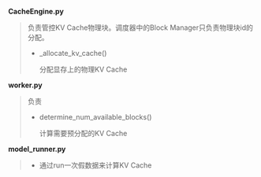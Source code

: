 **CacheEngine.py**

> 负责管控KV Cache物理块。调度器中的Block Manager只负责物理块id的分配。
>
> * _allocate_kv_cache()
>
>   分配显存上的物理KV Cache

**worker.py**

> 负责
>
> * determine_num_available_blocks()
>
>   计算需要预分配的KV Cache

**model_runner.py**

> * 通过run一次假数据来计算KV Cache